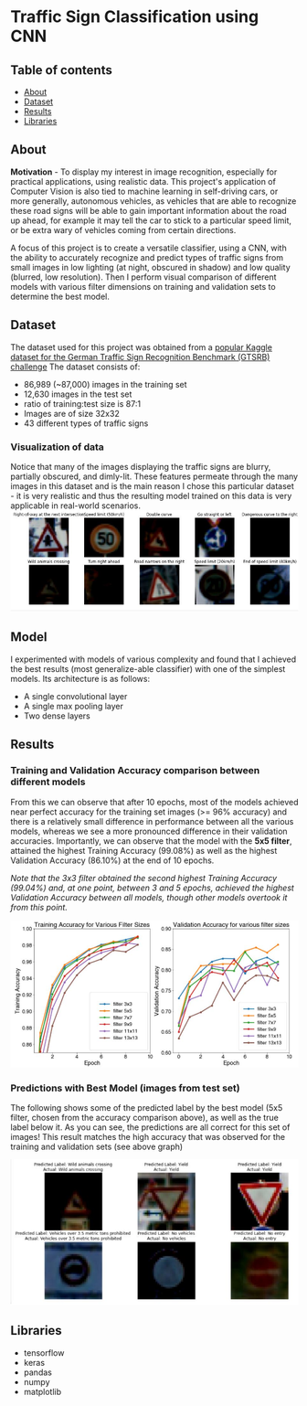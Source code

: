 Traffic Sign Classification using CNN
===

## Table of contents
* [About](#about)
* [Dataset](#dataset)
* [Results](#results)
* [Libraries](#libraries)

## About
<b>Motivation</b> - To display my interest in image recognition, especially for practical applications, using realistic data. This project's application of Computer Vision is also tied to machine learning in self-driving cars, or more generally, autonomous vehicles, as vehicles that are able to recognize these road signs will be able to gain important information about the road up ahead, for example it may tell the car to stick to a particular speed limit, or be extra wary of vehicles coming from certain directions.

A focus of this project is to create a versatile classifier, using a CNN, with the ability to accurately recognize and predict types of traffic signs from small images in low lighting (at night, obscured in shadow) and low quality (blurred, low resolution).
Then I perform visual comparison of different models with various filter dimensions on training and validation sets to determine the best model.

## Dataset
The dataset used for this project was obtained from a [popular Kaggle dataset for the German Traffic Sign Recognition Benchmark (GTSRB) challenge](https://www.kaggle.com/meowmeowmeowmeowmeow/gtsrb-german-traffic-sign) 
The dataset consists of:
* 86,989 (~87,000) images in the training set
* 12,630 images in the test set
* ratio of training:test size is 87:1
* Images are of size 32x32
* 43 different types of traffic signs

### Visualization of data
Notice that many of the images displaying the traffic signs are blurry, partially obscured, and dimly-lit. These features permeate through the many images in this dataset and is the main reason I chose this particular dataset - it is very realistic and thus the resulting model trained on this data is very applicable in real-world scenarios.
![Visualization of training set](./Images/training_set_visualization.JPG)

## Model
I experimented with models of various complexity and found that I achieved the best results (most generalize-able classifier) with one of the simplest models. Its architecture is as follows:
* A single convolutional layer
* A single max pooling layer
* Two dense layers

## Results
### Training and Validation Accuracy comparison between different models
From this we can observe that after 10 epochs, most of the models achieved near perfect accuracy for the training set images (>= 96% accuracy) and there is a relatively small difference in performance between all the various models, whereas we see a more pronounced difference in their validation accuracies. Importantly, we can observe that the model with the **5x5 filter**, attained the highest Training Accuracy (99.08%) as well as the highest Validation Accuracy (86.10%) at the end of 10 epochs. 

*Note that the 3x3 filter obtained the second highest Training Accuracy (99.04%) and, at one point, between 3 and 5 epochs, achieved the highest Validation Accuracy between all models, though other models overtook it from this point.*

<img src="./Images/model_comparison_train_validation.JPG" width="800"/>

### Predictions with Best Model (images from test set)
The following shows some of the predicted label by the best model (5x5 filter, chosen from the accuracy comparison above), as well as the true label below it. As you can see, the predictions are all correct for this set of images! This result matches the high accuracy that was observed for the training and validation sets (see above graph)

![Test predictions](./Images/test_predictions.JPG)

## Libraries
* tensorflow
* keras
* pandas
* numpy
* matplotlib
